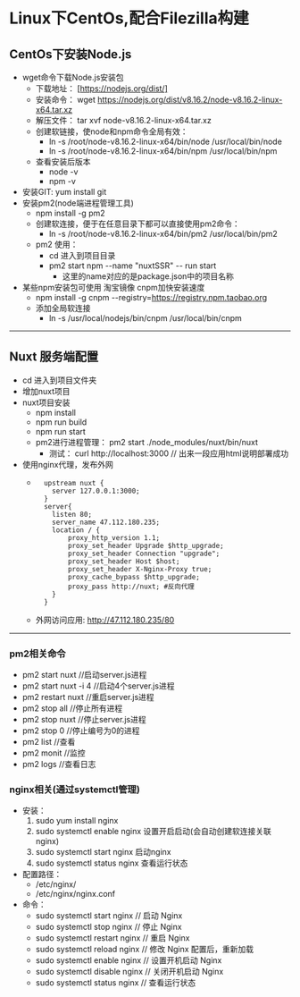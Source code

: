 # Linux下CentOs,配合Filezilla构建

## CentOs下安装Node.js
 +  wget命令下载Node.js安装包
    - 下载地址： [https://nodejs.org/dist/]
    - 安装命令： wget https://nodejs.org/dist/v8.16.2/node-v8.16.2-linux-x64.tar.xz
    - 解压文件： tar xvf node-v8.16.2-linux-x64.tar.xz
    - 创建软链接，使node和npm命令全局有效： 
      + ln -s /root/node-v8.16.2-linux-x64/bin/node /usr/local/bin/node
      + ln -s /root/node-v8.16.2-linux-x64/bin/npm /usr/local/bin/npm
    - 查看安装后版本
      + node -v
      + npm -v
  + 安装GIT: yum install git
  + 安装pm2(node端进程管理工具)
    - npm install -g pm2
    - 创建软连接，便于在任意目录下都可以直接使用pm2命令： 
      + ln -s /root/node-v8.16.2-linux-x64/bin/pm2 /usr/local/bin/pm2
    - pm2 使用：
      + cd 进入到项目目录
      + pm2 start npm --name "nuxtSSR" -- run start 
        - 这里的name对应的是package.json中的项目名称
  + 某些npm安装包可使用 淘宝镜像 cnpm加快安装速度
    - npm install -g cnpm --registry=https://registry.npm.taobao.org
    - 添加全局软连接
      + ln -s /usr/local/nodejs/bin/cnpm /usr/local/bin/cnpm

--------------------------------------------------------------

## Nuxt 服务端配置
  + cd 进入到项目文件夹
  + 增加nuxt项目
  + nuxt项目安装
    - npm install
    - npm run build
    - npm run start
    - pm2进行进程管理： pm2 start ./node_modules/nuxt/bin/nuxt
      + 测试： curl http://localhost:3000   // 出来一段应用html说明部署成功
  + 使用nginx代理，发布外网
    - ``` 
        upstream nuxt {
          server 127.0.0.1:3000;
        }
        server{
          listen 80;
          server_name 47.112.180.235;
          location / {
              proxy_http_version 1.1;
              proxy_set_header Upgrade $http_upgrade;  
              proxy_set_header Connection "upgrade";
              proxy_set_header Host $host;
              proxy_set_header X-Nginx-Proxy true;
              proxy_cache_bypass $http_upgrade;
              proxy_pass http://nuxt; #反向代理
          }
        }
      ```
    + 外网访问应用:  http://47.112.180.235/80

-----------------------------------------------------------------

### pm2相关命令
  + pm2 start nuxt  //启动server.js进程
  + pm2 start nuxt -i 4 //启动4个server.js进程
  + pm2 restart nuxt //重启server.js进程
  + pm2 stop all //停止所有进程
  + pm2 stop nuxt //停止server.js进程
  + pm2 stop 0  //停止编号为0的进程
  + pm2 list //查看
  + pm2 monit //监控
  + pm2 logs //查看日志

### nginx相关(通过systemctl管理)
  + 安装：
    1. sudo yum install nginx
    2. sudo systemctl enable nginx 设置开启启动(会自动创建软连接关联nginx)
    3. sudo systemctl start nginx 启动nginx
    4. sudo systemctl status nginx 查看运行状态
  + 配置路径：
    - /etc/nginx/ 
    - /etc/nginx/nginx.conf
  + 命令： 
    - sudo systemctl start nginx // 启动 Nginx
    - sudo systemctl stop nginx // 停止 Nginx
    - sudo systemctl restart nginx // 重启 Nginx
    - sudo systemctl reload nginx // 修改 Nginx 配置后，重新加载
    - sudo systemctl enable nginx // 设置开机启动 Nginx
    - sudo systemctl disable nginx // 关闭开机启动 Nginx
    - sudo systemctl status nginx // 查看运行状态

